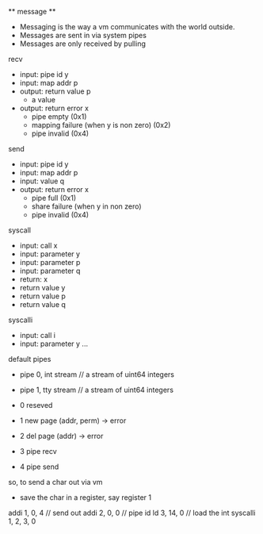 ** message **

- Messaging is the way a vm communicates with the world outside. 
- Messages are sent in via system pipes
- Messages are only received by pulling

recv
- input: pipe id y
- input: map addr p
- output: return value p
  - a value
- output: return error x
  - pipe empty (0x1)
  - mapping failure (when y is non zero)  (0x2)
  - pipe invalid (0x4)

send
- input: pipe id y
- input: map addr p
- input: value q
- output: return error x
  - pipe full (0x1)
  - share failure (when y in non zero)
  - pipe invalid (0x4)

syscall
- input: call x
- input: parameter y
- input: parameter p
- input: parameter q
- return: x
- return value y
- return value p
- return value q

syscalli
- input: call i
- input: parameter y
...

default pipes
- pipe 0, int stream // a stream of uint64 integers
- pipe 1, tty stream // a stream of uint64 integers

- 0 reseved
- 1 new page (addr, perm) -> error
- 2 del page (addr) -> error
- 3 pipe recv
- 4 pipe send

so, to send a char out via vm
- save the char in a register, say register 1

addi 1, 0, 4 // send out
addi 2, 0, 0 // pipe id
ld 3, 14, 0 // load the int
syscalli 1, 2, 3, 0

